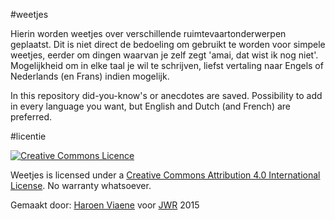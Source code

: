 #weetjes

Hierin worden weetjes over verschillende ruimtevaartonderwerpen geplaatst. Dit is niet direct de bedoeling om gebruikt te worden voor simpele weetjes, eerder om dingen waarvan je zelf zegt 'amai, dat wist ik nog niet'. Mogelijkheid om in elke taal je wil te schrijven, liefst vertaling naar Engels of Nederlands (en Frans) indien mogelijk.

In this repository did-you-know's or anecdotes are saved. Possibility to add in every language you want, but English and Dutch (and French) are preferred.

#licentie

[![Creative Commons Licence](https://i.creativecommons.org/l/by/4.0/88x31.png)](http://creativecommons.org/licenses/by/4.0/)

Weetjes is licensed under a [Creative Commons Attribution 4.0 International License](http://creativecommons.org/licenses/by/4.0/). No warranty whatsoever.

Gemaakt door: [Haroen Viaene](http://haroen.me) voor [JWR](http://jwronline.be) 2015
